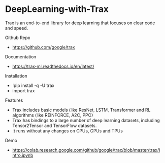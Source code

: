 # DeepLearning-with-Trax

Trax is an end-to-end library for deep learning that focuses on clear code and speed.

Github Repo
- https://github.com/google/trax

Documentation
- https://trax-ml.readthedocs.io/en/latest/


Installation
- !pip install -q -U trax
- import trax

Features
- Trax includes basic models (like ResNet, LSTM, Transformer and RL algorithms (like REINFORCE, A2C, PPO)
- Trax has bindings to a large number of deep learning datasets, including Tensor2Tensor and TensorFlow datasets.
- It runs without any changes on CPUs, GPUs and TPUs

Demo
- https://colab.research.google.com/github/google/trax/blob/master/trax/intro.ipynb


